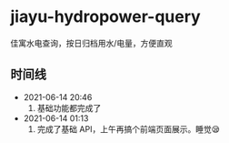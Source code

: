 # jiayu-hydropower-query

佳寓水电查询，按日归档用水/电量，方便直观

## 时间线

- 2021-06-14 20:46
    1. 基础功能都完成了
- 2021-06-14 01:13
    1. 完成了基础 API，上午再搞个前端页面展示。睡觉😪